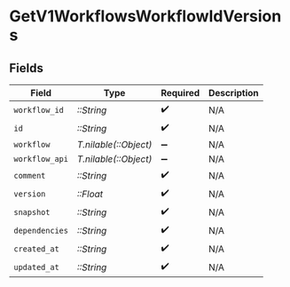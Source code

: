 # GetV1WorkflowsWorkflowIdVersions


## Fields

| Field                 | Type                  | Required              | Description           |
| --------------------- | --------------------- | --------------------- | --------------------- |
| `workflow_id`         | *::String*            | :heavy_check_mark:    | N/A                   |
| `id`                  | *::String*            | :heavy_check_mark:    | N/A                   |
| `workflow`            | *T.nilable(::Object)* | :heavy_minus_sign:    | N/A                   |
| `workflow_api`        | *T.nilable(::Object)* | :heavy_minus_sign:    | N/A                   |
| `comment`             | *::String*            | :heavy_check_mark:    | N/A                   |
| `version`             | *::Float*             | :heavy_check_mark:    | N/A                   |
| `snapshot`            | *::String*            | :heavy_check_mark:    | N/A                   |
| `dependencies`        | *::String*            | :heavy_check_mark:    | N/A                   |
| `created_at`          | *::String*            | :heavy_check_mark:    | N/A                   |
| `updated_at`          | *::String*            | :heavy_check_mark:    | N/A                   |